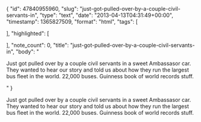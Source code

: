 {
  "id": 47840955960,
  "slug": "just-got-pulled-over-by-a-couple-civil-servants-in",
  "type": "text",
  "date": "2013-04-13T04:31:49+00:00",
  "timestamp": 1365827509,
  "format": "html",
  "tags": [

  ],
  "highlighted": [

  ],
  "note_count": 0,
  "title": "just-got-pulled-over-by-a-couple-civil-servants-in",
  "body": "<p>Just got pulled over by a couple civil servants in a sweet Ambassasor car. They wanted to hear our story and told us about how they run the largest bus fleet in the world. 22,000 buses. Guinness book of world records stuff.</p>"
}

<p>Just got pulled over by a couple civil servants in a sweet Ambassasor car. They wanted to hear our story and told us about how they run the largest bus fleet in the world. 22,000 buses. Guinness book of world records stuff.</p>